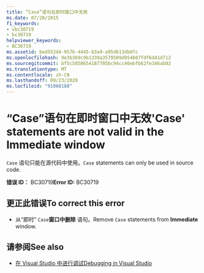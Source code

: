 ```yaml
---
title: “Case”语句在即时窗口中无效
ms.date: 07/20/2015
f1_keywords:
- vbc30719
- bc30719
helpviewer_keywords:
- BC30719
ms.assetid: bed552d4-9576-4445-b3a9-a95d613db8fc
ms.openlocfilehash: 9e3b369c9b1339a3579509d954607fdf6d41d712
ms.sourcegitcommit: bf5c5850654187705bc94cc40ebfb62fe346ab02
ms.translationtype: MT
ms.contentlocale: zh-CN
ms.lasthandoff: 09/23/2020
ms.locfileid: "91068188"
---
```

# <a name="case-statements-are-not-valid-in-the-immediate-window"></a><span data-ttu-id="8597d-102">“Case”语句在即时窗口中无效</span><span class="sxs-lookup"><span data-stu-id="8597d-102">'Case' statements are not valid in the Immediate window</span></span>

<span data-ttu-id="8597d-103">`Case` 语句只能在源代码中使用。</span><span class="sxs-lookup"><span data-stu-id="8597d-103">`Case` statements can only be used in source code.</span></span>  
  
 <span data-ttu-id="8597d-104">**错误 ID：** BC30719</span><span class="sxs-lookup"><span data-stu-id="8597d-104">**Error ID:** BC30719</span></span>  
  
## <a name="to-correct-this-error"></a><span data-ttu-id="8597d-105">更正此错误</span><span class="sxs-lookup"><span data-stu-id="8597d-105">To correct this error</span></span>  
  
- <span data-ttu-id="8597d-106">从“即时” `Case`**窗口中删除** 语句。</span><span class="sxs-lookup"><span data-stu-id="8597d-106">Remove `Case` statements from **Immediate** window.</span></span>  
  
## <a name="see-also"></a><span data-ttu-id="8597d-107">请参阅</span><span class="sxs-lookup"><span data-stu-id="8597d-107">See also</span></span>

- [<span data-ttu-id="8597d-108">在 Visual Studio 中进行调试</span><span class="sxs-lookup"><span data-stu-id="8597d-108">Debugging in Visual Studio</span></span>](/visualstudio/debugger/debugger-feature-tour)
